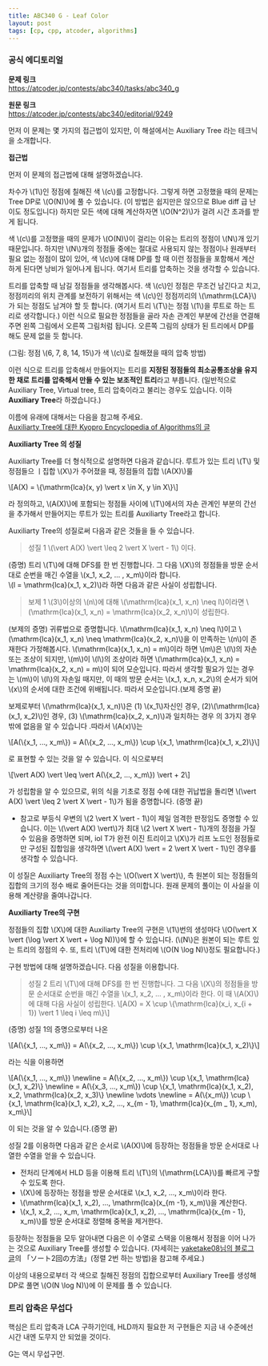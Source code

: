 ```yaml
---
title: ABC340 G - Leaf Color
layout: post
tags: [cp, cpp, atcoder, algorithms]
---
```

### 공식 에디토리얼

**문제 링크**  
<https://atcoder.jp/contests/abc340/tasks/abc340_g>

**원문 링크**  
<https://atcoder.jp/contests/abc340/editorial/9249>

먼저 이 문제는 몇 가지의 접근법이 있지만, 이 해설에서는 Auxiliary Tree 라는 테크닉을 소개합니다.

**접근법**

먼저 이 문제의 접근법에 대해 설명하겠습니다.  

차수가 \\(1\\)인 정점에 칠해진 색 \\(c\\)를 고정합니다. 그렇게 하면 고정했을 때의 문제는 Tree DP로 \\(O(N)\\)에 풀 수 있습니다. (이 방법은 쉽지만은 않으므로 Blue diff 급 난이도 정도입니다)  하지만 모든 색에 대해 계산하자면 \\(O(N^2)\\)가 걸려 시간 초과를 받게 됩니다.

색 \\(c\\)를 고정했을 때의 문제가 \\(O(N)\\)이 걸리는 이유는 트리의 정점이 \\(N\\)개 있기 때문입니다.  하지만 \\(N\\)개의 정점들 중에는 절대로 사용되지 않는 정점이나 원래부터 필요 없는 정점이 많이 있어, 색 \\(c\\)에 대해 DP를 할 때 이런 정점들을 포함해서 계산하게 된다면 낭비가 일어나게 됩니다. 여기서 트리를 압축하는 것을 생각할 수 있습니다.

트리를 압축할 때 남길 정점들을 생각해봅시다. 색 \\(c\\)인 정점은 무조건 남긴다고 치고, 정점끼리의 위치 관계를 보전하기 위해서는 색 \\(c\\)인 정점끼리의 \\(\mathrm{LCA}\\)가 되는 정점도 남겨야 할 듯 합니다. (여기서 트리 \\(T\\)는 정점 \\(1\\)을 루트로 하는 트리로 생각합니다.)  이런 식으로 필요한 정점들을 골라 자손 관계인 부분에 간선을 연결해주면 왼쪽 그림에서 오른쪽 그림처럼 됩니다. 오른쪽 그림의 상태가 된 트리에서 DP를 해도 문제 없을 듯 합니다.


(그림: 정점 \\(6, 7, 8, 14, 15\\)가 색 \\(c\\)로 칠해졌을 때의 압축 방법)

이런 식으로 트리를 압축해서 만들어지는 트리를 **지정된 정점들의 최소공통조상을 유지한 채로 트리를 압축해서 만들 수 있는 보조적인 트리**라고 부릅니다. (일반적으로 Auxiliary Tree, Virtual tree, 트리 압축이라고 불리는 경우도 있습니다. 이하 **Auxiliary Tree**라 하겠습니다.)

이름에 유래에 대해서는 다음을 참고해 주세요.  
[Auxiliarty Tree에 대한 Kyopro Encyclopedia of Algorithms의 글](https://noshi91.github.io/algorithm-encyclopedia/auxiliary-tree)

**Auxiliarty Tree 의 성질**

Auxiliarty Tree를 더 형식적으로 설명하면 다음과 같습니다. 루트가 있는 트리 \\(T\\) 및 정점들으 ㅣ집합 \\(X\\)가 주어졌을 때, 정점들의 집합 \\(A(X)\\)룰

\\[A(X) = \\{\mathrm{lca}(x, y) \vert x \in X, y \in X\\}\\]

라 정의하고, \\(A(X)\\)에 포함되는 정점들 사이에 \\(T\\)에서의 자손 관계인 부분의 간선을 추가해서 만들어지는 루트가 있는 트리를 Auxiliarty Tree라고 합니다.

Auxiliarty Tree의 성질로써 다음과 같은 것들을 들 수 있습니다.

> 성질 1
> \\(\vert A(X) \vert \leq 2 \vert X \vert - 1\\) 이다.

(증명) 트리 \\(T\\)에 대해 DFS를 한 번 진행합니다. 그 다음 \\(X\\)의 정점들을 방문 순서대로 순번을 매긴 수열을 \\(x_1, x_2, ... , x_m\\)이라 합니다.  
\\(l = \mathrm{lca}(x_1, x_2)\\)라 하면 다음과 같은 사실이 성립합니다.

> 보제 1
> \\(3\\)이상의 \\(n\\)에 대해 \\(\mathrm{lca}(x_1, x_n) \neq l\\)이라면 \\(\mathrm{lca}(x_1, x_n) = \mathrm{lca}(x_2, x_n)\\)이 성립한다.

(보제의 증명) 귀류법으로 증명합니다. \\(\mathrm{lca}(x_1, x_n) \neq l\\)이고 \\(\mathrm{lca}(x_1, x_n) \neq \mathrm{lca}(x_2, x_n)\\)을 이 만족하는 \\(n\\)이 존재한다 가정해봅시다. \\(\mathrm{lca}(x_1, x_n) = m\\)이라 하면 \\(m\\)은 \\(l\\)의 자손 또는 조상이 되지만, \\(m\\)이 \\(l\\)의 조상이라 하면 \\(\mathrm{lca}(x_1, x_n) = \mathrm{lca}(x_2, x_n) = m\\)이 되어 모순입니다. 따라서 생각할 필요가 있는 경우는 \\(m\\)이 \\(l\\)의 자손일 때지만, 이 때의 방문 순서는 \\(x_1, x_n, x_2\\)의 순서가 되어 \\(x\\)의 순서에 대한 조건에 위배됩니다. 따라서 모순입니다.(보제 증명 끝)

보제로부터 \\(\mathrm{lca}(x_1, x_n)\\)은 (1) \\(x_1\\)자신인 경우, (2)\\(\mathrm{lca}(x_1, x_2)\\)인 경우, (3) \\(\mathrm{lca}(x_2, x_n)\\)과 일치하는 경우 의 3가지 경우밖에 없음을 알 수 있습니다 .따라서 \\(A(x)\\)는

\\[A(\\{x_1, ..., x_m\\}) = A(\\{x_2, ..., x_m\\}) \cup \\{x_1, \mathrm{lca}(x_1, x_2)\\}\\]

로 표현할 수 있는 것을 알 수 있습니다. 이 식으로부터

\\[\vert A(X) \vert \leq \vert A(\\{x_2, ..., x_m\\}) \vert + 2\\]

가 성립함을 알 수 있으므로, 위의 식을 기초로 정점 수에 대한 귀납법을 돌리면 \\(\vert A(X) \vert \leq 2 \vert X \vert - 1\\)가 됨을 증명합니다. (증명 끝)

- 참고로 부등식 우변의 \\(2 \vert X \vert - 1\\)이 제일 엄격한 판정임도 증명할 수 있습니다. 이는 \\(\vert A(X) \vert\\)가 최대 \\(2 \vert X \vert - 1\\)개의 정점을 가질 수 있음을 증명하면 되며, iol
T가 완전 이진 트리이고 \\(X\\)가 리프 노드인 정점들로만 구성된 집합임을 생각하면 \\(\vert A(X) \vert = 2 \vert X \vert - 1\\)인 경우를 생각할 수 있습니다.

이 성질은 Auxiliarty Tree의 정점 수는 \\(O(\vert X \vert)\\), 측 원본이 되는 정점들의 집합의 크기의 정수 배로 줄어든다는 것을 의미합니다. 원래 문제의 풀이는 이 사실을 이용해 계산량을 줄여나갑니다.

**Auxiliarty Tree의 구현**

정점들의 집합 \\(X\\)에 대한 Auxiliarty Tree의 구현은 \\(1\\)번의 생성마다 \\(O(\vert X \vert (\log \vert X \vert + \log N))\\)에 할 수 있습니다. (\\(N\\)은 원본이 되는 루트 있는 트리의 정점의 수. 또, 트리 \\(T\\)에 대한 전처리에 \\(O(N \log N)\\)정도 필요합니다.)

구현 방법에 대해 설명하겠습니다. 다음 성질을 이용합니다.

> 성질 2
> 트리 \\(T\\)에 대해 DFS를 한 번 진행합니다. 그 다음 \\(X\\)의 정점들을 방문 순서대로 순번을 매긴 수열을 \\(x_1, x_2, ... , x_m\\)이라 한다.
> 이 때 \\(A(X)\\)에 대해 다음 사실이 성립한다.
> \\[A(X) = X \cup \\{\mathrm{lca}(x_i, x_{i + 1}) \vert 1 \leq i \leq m\\}\\]

(증명)  성질 1의 증명으로부터 나온

\\[A(\\{x_1, ..., x_m\\}) = A(\\{x_2, ..., x_m\\}) \cup \\{x_1, \mathrm{lca}(x_1, x_2)\\}\\]

라는 식을 이용하면

\\[A(\\{x_1, ..., x_m\\}) \newline = A(\\{x_2, ..., x_m\\}) \cup \\{x_1, \mathrm{lca}(x_1, x_2)\\} \newline = A(\\{x_3, ..., x_m\\}) \cup \\{x_1, \mathrm{lca}(x_1, x_2), x_2, \mathrm{lca}(x_2, x_3)\\}  \newline \vdots \newline = A(\\{x_m\\}) \cup \\{x_1, \mathrm{lca}(x_1, x_2), x_2, ..., x_{m - 1}, \mathrm{lca}(x_{m _ 1}, x_m), x_m\\}\\]

이 되는 것을 알 수 있습니다.(증명 끝)

성질 2를 이용하면 다음과 같은 순서로 \\(A(X)\\)에 등장하는 정점들을 방문 순서대로 나열한 수열을 얻을 수 있습니다.

- 전처리 단계에서 HLD 등을 이용해 트리 \\(T\\)의 \\(\mathrm{LCA}\\)를 빠르게 구할 수 있도록 한다.
- \\(X\\)에 등장하는 정점을 방문 순서대로 \\(x_1, x_2, ..., x_m\\)이라 한다.
- \\(\mathrm{lca}(x_1, x_2), ..., \mathrm{lca}(x_{m  -1}, x_m)\\)을 계산한다.
- \\(x_1, x_2, ..., x_m, \mathrm{lca}(x_1, x_2), ..., \mathrm{lca}(x_{m - 1}, x_m)\\)를 방문 순서대로 정렬해 중복을 제거한다.

등장하는 정점들을 모두 알아내면 다음은 이 수열로 스택을 이용해서 정점을 이어 나가는 것으로 Auxiliary Tree를 생성할 수 있습니다. (자세히는 [yaketake08님의 블로그 글](https://smijake3.hatenablog.com/entry/2019/09/15/200200)의 「ソート2回の方法」(정렬 2번 하는 방법)을 참고해 주세요.)

이상의 내용으로부터 각 색으로 칠해진 정점의 집합으로부터 Auxiliary Tree를 생성해 DP로 풀면 \\(O(N \log N)\\)에 이 문제를 풀 수 있습니다.

### 트리 압축은 무섭다

핵심은 트리 압축과 LCA 구하기인데, HLD까지 필요한 저 구현들은 지금 내 수준에선 시간 내엔 도무지 안 되었을 것이다.

G는 역시 무섭구먼.